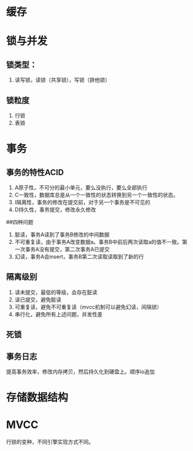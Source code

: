 # 缓存

# 锁与并发
## 锁类型：
1. 读写锁，读锁（共享锁），写锁（排他锁）
## 锁粒度
1. 行锁
2. 表锁

# 事务
## 事务的特性ACID
1. A原子性，不可分的最小单元，要么没执行，要么全部执行
2. C一致性，数据库总是从一个一致性的状态转换到另一个一致性的状态。
3. I隔离性，事务的修改在提交前，对于另一个事务是不可见的
4. D持久性，事务提交，修改永久修改

##四种问题
1. 脏读，事务A读到了事务B修改的中间数据
2. 不可重复读，由于事务A改变数据a。事务B中前后两次读取a的值不一致。第一次事务A没有提交，第二次事务A已提交
3. 幻读，事务A会insert，事务B第二次读取读取到了新的行

## 隔离级别
1. 读未提交，最低的等级，会存在脏读
2. 读已提交，避免脏读
3. 可重复读，避免不可重复读（mvcc机制可以避免幻读，间隔锁）
4. 串行化，避免所有上述问题，并发性差

## 死锁

## 事务日志
提高事务效率，修改内存拷贝，然后持久化到硬盘上。顺序io追加

# 存储数据结构

# MVCC
行锁的变种，不同引擎实现方式不同。 